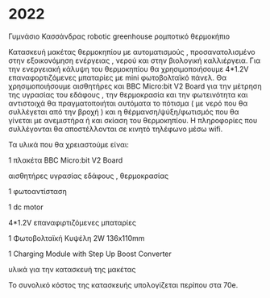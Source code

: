 # 2022
Γυμνάσιο Κασσάνδρας  robotic greenhouse  ρομποτικό  θερμοκήπιο 

Κατασκευή μακέτας θερμοκηπίου με αυτοματισμούς , προσανατολισμένο στην εξοικονόμηση ενέργειας , νερού  και  στην βιολογική καλλιέργεια.
Για την ενεργειακή κάλυψη του θερμοκηπίου θα χρησιμοποιήσουμε 4*1.2V επαναφορτιζόμενες μπαταρίες με mini φωτοβολταϊκό πάνελ.
Θα χρησιμοποιήσουμε αισθητήρες και BBC Micro:bit V2 Board για την μέτρηση της υγρασίας του εδάφους , την θερμοκρασία και την φωτεινότητα  και αντιστοιχά θα πραγματοποιήται αυτόματα το πότισμα ( με νερό που θα συλλέγεται από την βροχή ) και η θέρμανση/ψύξη/φωτισμός που θα γίνεται με ανεμιστήρα ή και σκίαση του θερμοκηπίου. 
Η πληροφορίες που συλλέγονται θα αποστέλλονται σε κινητό τηλέφωνο μέσω wifi.

Τα υλικά που θα χρειαστούμε είναι: 

1 πλακέτα  BBC Micro:bit V2 Board

αισθητήρες υγρασίας εδάφους , θερμοκρασίας 

1 φωτοαντίσταση

1 dc motor

4*1.2V επαναφιρτιζόμενες μπαταρίες 

1 Φωτοβολταϊκή Κυψέλη 2W 136x110mm

1 Charging Module with Step Up Boost Converter

υλικά για την κατασκευή της μακέτας

Το συνολικό κόστος της κατασκευής υπολογίζεται περίπου στα 70e.
